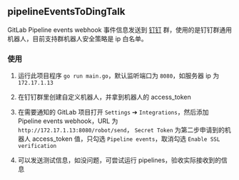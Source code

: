 ## pipelineEventsToDingTalk

GitLab Pipeline events webhook 事件信息发送到 [钉钉](https://www.dingtalk.com/) 群，使用的是钉钉群通用机器人，目前支持群机器人安全策略是 ip 白名单。


### 使用

1. 运行此项目程序 `go run main.go`，默认监听端口为 `8080`，如服务器 ip 为 `172.17.1.13`

2. 在钉钉群里创建自定义机器人，并拿到机器人的 access_token

3. 在需要通知的 GitLab 项目打开 `Settings` ➔ `Integrations`，然后添加 Pipeline events webhook，URL 为 `http://172.17.1.13:8080/robot/send`， `Secret Token` 为第二步申请到的机器人 access_token 值，只勾选 `Pipeline events`，取消勾选 `Enable SSL verification`

4. 可以发送测试信息，如没问题，可尝试运行 pipelines，验收实际接收到的信息
